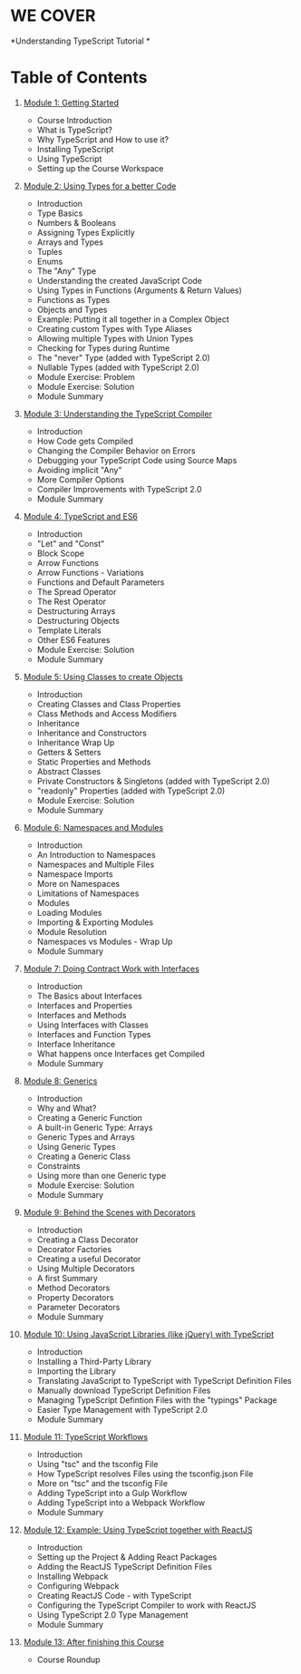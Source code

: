 # WE COVER

*Understanding TypeScript Tutorial *

# Table of Contents

1. [Module 1: Getting Started]()

	 - Course Introduction
	 - What is TypeScript?
	 - Why TypeScript and How to use it?
	 - Installing TypeScript
	 - Using TypeScript
	 - Setting up the Course Workspace

2. [Module 2: Using Types for a better Code]()
	
	- Introduction
	- Type Basics
	- Numbers & Booleans
	- Assigning Types Explicitly
	- Arrays and Types
	- Tuples
	- Enums
	- The "Any" Type
	- Understanding the created JavaScript Code
	- Using Types in Functions (Arguments & Return Values)
	- Functions as Types
	- Objects and Types
	- Example: Putting it all together in a Complex Object
	- Creating custom Types with Type Aliases
	- Allowing multiple Types with Union Types
	- Checking for Types during Runtime
	- The "never" Type (added with TypeScript 2.0)
	- Nullable Types (added with TypeScript 2.0)
	- Module Exercise: Problem
	- Module Exercise: Solution
	- Module Summary

3. [Module 3: Understanding the TypeScript Compiler]()

	 - Introduction
	 - How Code gets Compiled
	 - Changing the Compiler Behavior on Errors
	 - Debugging your TypeScript Code using Source Maps
	 - Avoiding implicit "Any"
	 - More Compiler Options
	 - Compiler Improvements with TypeScript 2.0
	 - Module Summary

4. [Module 4: TypeScript and ES6]()

	 - Introduction
	 - "Let" and "Const"
	 - Block Scope
	 - Arrow Functions
	 - Arrow Functions - Variations
	 - Functions and Default Parameters
	 - The Spread Operator
	 - The Rest Operator
	 - Destructuring Arrays
	 - Destructuring Objects
	 - Template Literals
	 - Other ES6 Features
	 - Module Exercise: Solution
	 - Module Summary

5. [Module 5: Using Classes to create Objects]()

	 - Introduction
	 - Creating Classes and Class Properties
	 - Class Methods and Access Modifiers
	 - Inheritance
	 - Inheritance and Constructors
	 - Inheritance Wrap Up
	 - Getters & Setters
	 - Static Properties and Methods
	 - Abstract Classes
	 - Private Constructors & Singletons (added with TypeScript 2.0)
	 - "readonly" Properties (added with TypeScript 2.0)
	 - Module Exercise: Solution
	 - Module Summary

6. [Module 6: Namespaces and Modules]()

	 - Introduction
	 - An Introduction to Namespaces
	 - Namespaces and Multiple Files
	 - Namespace Imports
	 - More on Namespaces
	 - Limitations of Namespaces
	 - Modules
	 - Loading Modules
	 - Importing & Exporting Modules
	 - Module Resolution
	 - Namespaces vs Modules - Wrap Up
	 - Module Summary


7. [Module 7: Doing Contract Work with Interfaces]()

	 - Introduction
	 - The Basics about Interfaces
	 - Interfaces and Properties
	 - Interfaces and Methods
	 - Using Interfaces with Classes
	 - Interfaces and Function Types
	 - Interface Inheritance
	 - What happens once Interfaces get Compiled
	 - Module Summary


8. [Module 8: Generics]()

	 - Introduction
	 - Why and What?
	 - Creating a Generic Function
	 - A built-in Generic Type: Arrays
	 - Generic Types and Arrays
	 - Using Generic Types
	 - Creating a Generic Class
	 - Constraints
	 - Using more than one Generic type
	 - Module Exercise: Solution
	 - Module Summary


9. [Module 9: Behind the Scenes with Decorators]()

	 - Introduction
	 - Creating a Class Decorator
	 - Decorator Factories
	 - Creating a useful Decorator
	 - Using Multiple Decorators
	 - A first Summary
	 - Method Decorators
	 - Property Decorators
	 - Parameter Decorators
	 - Module Summary


10. [Module 10: Using JavaScript Libraries (like jQuery) with TypeScript]()

	 - Introduction
	 - Installing a Third-Party Library
	 - Importing the Library
	 - Translating JavaScript to TypeScript with TypeScript Definition Files
	 - Manually download TypeScript Definition Files
	 - Managing TypeScript Defintion Files with the "typings" Package
	 - Easier Type Management with TypeScript 2.0
	 - Module Summary

11. [Module 11: TypeScript Workflows]()

	 - Introduction
	 - Using "tsc" and the tsconfig File
	 - How TypeScript resolves Files using the tsconfig.json File
	 - More on "tsc" and the tsconfig File
	 - Adding TypeScript into a Gulp Workflow
	 - Adding TypeScript into a Webpack Workflow
	 - Module Summary

12. [Module 12: Example: Using TypeScript together with ReactJS]()

	 - Introduction
	 - Setting up the Project & Adding React Packages
	 - Adding the ReactJS TypeScript Definition Files
	 - Installing Webpack
	 - Configuring Webpack
	 - Creating ReactJS Code - with TypeScript
	 - Configuring the TypeScript Compiler to work with ReactJS
	 - Using TypeScript 2.0 Type Management
	 - Module Summary


13. [Module 13: After finishing this Course]()

	 - Course Roundup




